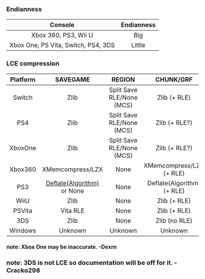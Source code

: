 ### Endianness
| Console | Endianness |
| :-:|:-:|
| Xbox 360, PS3, Wii U                | Big    |
| Xbox One, PS Vita, Switch, PS4, 3DS | Little |

### LCE compression
| Platform | SAVEGAME | REGION | CHUNK/GRF |
| :-:|:-:|:-:|:-:|
| Switch  | Zlib                                                                | Split Save RLE/None (MCS) | Zlib (+ RLE)
| PS4     | Zlib                                                                | Split Save RLE/None (MCS) | Zlib (+ RLE?) <!-- rle unconfirmed but likely. -->
| XboxOne | Zlib                                                                | Split Save RLE/None (MCS) | Zlib (+ RLE?) <!-- rle unconfirmed but likely. -->
| Xbox360 | XMemcompress/LZX                                                    | None                      | XMemcompress/LZX (+ RLE)
| PS3     | [Deflate(Algorithm)](https://en.wikipedia.org/wiki/Deflate) or None | None                      | Deflate(Algorithm) (+ RLE)
| WiiU    | Zlib                                                                | None                      | Zlib (+ RLE)
| PSVita  | Vita RLE                                                            | None                      | Zlib (+ RLE)
| 3DS     | Zlib                                                                | None                      | Zlib (no RLE)
| Windows | Unknown                                                             | Unknown                   | Unknown <!-- apparently this exists, source: ESavePlatform -->

#### note: Xbox One may be inaccurate. -Dexrn
### note: 3DS is not LCE so documentation will be off for it. -Cracko298
